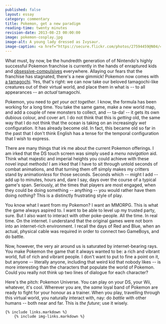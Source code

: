 ```yaml
---
published: false
layout: essay
category: commentary
title: Pokemon, get a new paradigm
reading-time: twenty minutes
revision-date: 2013-08-23 00:00:00
image: pokemon-cosplay.jpg
image-alt: A young lady dressed as Ivysaur.
image-caption: <a href="https://secure.flickr.com/photos/27594459@N04/4102333818/">Zenkaikon</a> by <a href="https://secure.flickr.com/photos/27594459@N04/">Anna Fischer</a> on <a href="https://flickr.com">Flickr</a> / <a href="http://creativecommons.org/licenses/by-nc-nd/2.0/">CC BY-NC-ND 2.0</a>
---
```


What must, by now, be the hundredth generation of of Nintendo's highly successful Pokemon franchise is currently in the hands of enraptured kids and [obsessive-compulsives](http://www.penny-arcade.com/comic/2007/7/25/) everywhere. Allaying our fears that the franchise has stagnated, there's a new gimmick! Pokemon now comes with [a tamagochi](http://www.nintendo.com/whatsnew/detail/IkqZYLWkrJPUg3l8XT1MYCHUzQuxM0tl). Yes, that's right: we can now take our beloved tamagochi-like creatures out of their virtual world, and place them in what is -- to all appearances -- an *actual* tamagochi.

Pokemon, you need to *get your act together*. I know, the formula has been working for a long time. You take the same game, make a new world map, and add a couple of new monsters to collect, and -- ta-da! -- it gets its own dubious colour, and cover art. I do not think that this is *getting* old, the same way that I do not think that the ocean is taking on an increasingly *wet* configuration. It has already become old. In fact, this became old so far in the past that I don't think English has a tense for the temporal configuration that I wish to express.

There are many things that irk me about the current Pokemon offerings. I am irked that the DS touch screen was simply used a *menu navigation* aid. Think what majestic and imperial heights you could achieve with these novel input methods! I am irked that I have to sit through untold seconds of combat animations, and that turning them off simply makes my critters stand by animation*less* for those seconds. Seconds which -- might I add -- add up to minutes, hours and, dare I say, days over the course of a typical game's span. Seriously, at the times that players are most engaged, when they could be doing something -- anything -- you would rather have them doing *nothing*? This is a distinctly frustrating style of play.

You know what I want from my Pokemon? I want an MMORPG. This is what the game always aspired to. I want to be able to level up my trusted party, sure. But I also want to interact with other poke-people. All the time. In real time. On the internet. I understand that the original games were not born into an internet-rich environment. I recall the days of Red and Blue, when an actual, physical cable was required in order to connect two GameBoys, and do battle.

Now, however, the very air around us is saturated by internet-bearing rays. You make Pokemon the game that it always wanted to be: a rich and vibrant world, full of rich and vibrant people. I don't want to put to fine a point on it, but anyone -- literally anyone, including that weird kid that nobody likes -- is more interesting than the characters that populate the world of Pokemon. Could you really not think up two lines of dialogue for each character?

Here's the pitch: Pokemon Universe. You can play on your DS, your Wii, whatever, it's cool. Wherever you are, the *same* loyal band of Pokemon are ready to fight for your honour as a trainer. When you play, travelling through this virtual world, you naturally interact with, nay: do *battle* with other humans -- both near and far. This is *the future*; use it wisely.

	{% include links.markdown %}
        {% include img-links.markdown %}
